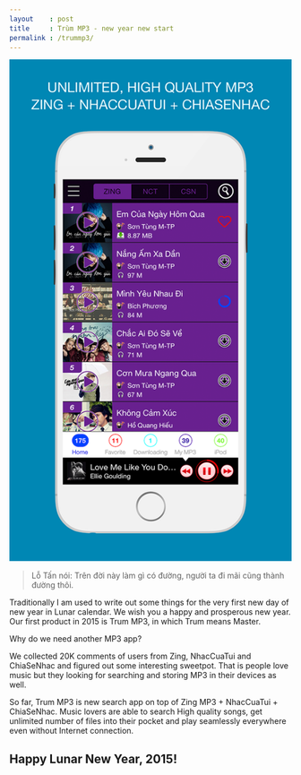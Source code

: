 ```yaml
---
layout    : post
title     : Trùm MP3 - new year new start
permalink : /trummp3/
---
```


![TrumMP3 first look][screenshot]

> Lỗ Tấn nói: Trên đời này làm gì có đường, người ta đi mãi cũng thành đường thôi.

Traditionally I am used to  write out some things for the very first new day of new year in Lunar calendar. We wish you a happy and prosperous new year. Our first product in 2015 is Trum MP3, in which Trum means Master. 

Why do we need another MP3 app?

We collected 20K comments of users from Zing, NhacCuaTui and ChiaSeNhac and figured out some interesting sweetpot. That is people love music but they looking for searching and storing MP3 in their devices as well.

So far, Trum MP3 is new search app on top of Zing MP3 + NhacCuaTui + ChiaSeNhac. Music lovers are able to search High quality songs, get unlimited number of files into their pocket and play seamlessly everywhere even without Internet connection.

Happy Lunar New Year, 2015!
---

[screenshot]: /img/1_Screenshot-640x1136.png
